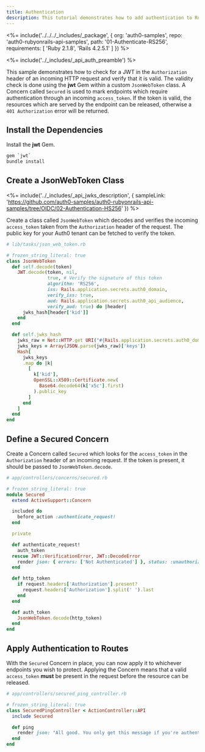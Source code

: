 ```yaml
---
title: Authentication
description: This tutorial demonstrates how to add authentication to Ruby on Rails API
---
```


<%= include('../../../_includes/_package', {
  org: 'auth0-samples',
  repo: 'auth0-rubyonrails-api-samples',
  path: '01-Authenticate-RS256',
  requirements: [
    'Ruby 2.1.8',
    'Rails 4.2.5.1'
  ]
}) %>

<%= include('../_includes/_api_auth_preamble') %>

This sample demonstrates how to check for a JWT in the `Authorization` header of an incoming HTTP request and verify that it is valid. The validity check is done using the **jwt** Gem within a custom `JsonWebToken` class. A Concern called `Secured` is used to mark endpoints which require authentication through an incoming `access_token`. If the token is valid, the resources which are served by the endpoint can be released, otherwise a `401 Authorization` error will be returned.

## Install the Dependencies

Install the **jwt** Gem.

```bash
gem `jwt`
bundle install
```

## Create a JsonWebToken Class

<%= include('../_includes/_api_jwks_description', { sampleLink: 'https://github.com/auth0-samples/auth0-rubyonrails-api-samples/tree/OIDC/02-Authentication-HS256' }) %>

Create a class called `JsonWebToken` which decodes and verifies the incoming `access_token` taken from the `Authorization` header of the request. The public key for your Auth0 tenant can be fetched to verify the token.

```rb
# lib/tasks/json_web_token.rb

# frozen_string_literal: true
class JsonWebToken
  def self.decode(token)
    JWT.decode(token, nil,
               true, # Verify the signature of this token
               algorithm: 'RS256',
               iss: Rails.application.secrets.auth0_domain,
               verify_iss: true,
               aud: Rails.application.secrets.auth0_api_audience,
               verify_aud: true) do |header|
      jwks_hash[header['kid']]
    end
  end

  def self.jwks_hash
    jwks_raw = Net::HTTP.get URI("#{Rails.application.secrets.auth0_domain}.well-known/jwks.json")
    jwks_keys = Array(JSON.parse(jwks_raw)['keys'])
    Hash[
      jwks_keys
      .map do |k|
        [
          k['kid'],
          OpenSSL::X509::Certificate.new(
            Base64.decode64(k['x5c'].first)
          ).public_key
        ]
      end
    ]
  end
end
```

## Define a Secured Concern

Create a Concern called `Secured` which looks for the `access_token` in the `Authorization` header of an incoming request. If the token is present, it should be passed to `JsonWebToken.decode`.

```rb
# app/controllers/concerns/secured.rb

# frozen_string_literal: true
module Secured
  extend ActiveSupport::Concern

  included do
    before_action :authenticate_request!
  end

  private

  def authenticate_request!
    auth_token
  rescue JWT::VerificationError, JWT::DecodeError
    render json: { errors: ['Not Authenticated'] }, status: :unauthorized
  end

  def http_token
    if request.headers['Authorization'].present?
      request.headers['Authorization'].split(' ').last
    end
  end

  def auth_token
    JsonWebToken.decode(http_token)
  end
end
```

## Apply Authentication to Routes

With the `Secured` Concern in place, you can now apply it to whichever endpoints you wish to protect. Applying the Concern means that a valid `access_token` **must** be present in the request before the resource can be released.

```rb
# app/controllers/secured_ping_controller.rb

# frozen_string_literal: true
class SecuredPingController < ActionController::API
  include Secured

  def ping
    render json: "All good. You only get this message if you're authenticated."
  end
end
```